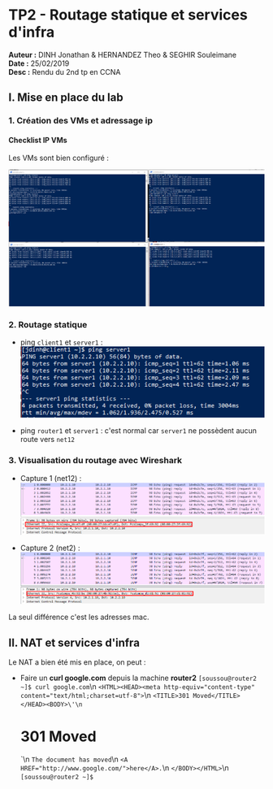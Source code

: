 # TP2 - Routage statique et services d'infra

**Auteur :** DINH Jonathan & HERNANDEZ Theo & SEGHIR Souleimane <br />
**Date :** 25/02/2019 <br />
**Desc :** Rendu du 2nd tp en CCNA

## I. Mise en place du lab
### 1. Création des VMs et adressage ip
#### Checklist IP VMs

Les VMs sont bien configuré :

![Screenshot_1](https://github.com/KyoshinSan/B2-CCNA/blob/master/tp/2/Screenshot_1.png?raw=true)

### 2. Routage statique

- ping `client1` et `server1` :<br />
![Screenshot_2](https://github.com/KyoshinSan/B2-CCNA/blob/master/tp/2/Screenshot_2.png?raw=true)
 
- ping `router1` et `server1` :
  c'est normal car `server1` ne possèdent aucun route vers `net12`
  
### 3. Visualisation du routage avec Wireshark
  
- Capture 1 (net12) :
![Screenshot_3](https://github.com/KyoshinSan/B2-CCNA/blob/master/tp/2/Screenshot_3.png?raw=true)

- Capture 2 (net2) :
![Screenshot_4](https://github.com/KyoshinSan/B2-CCNA/blob/master/tp/2/Screenshot_4.png?raw=true)

La seul différence c'est les adresses mac.

## II. NAT et services d'infra

Le NAT a bien été mis en place, on peut :
- Faire un <b>curl google.com</b> depuis la machine <b>router2</b> 
`[soussou@router2 ~]$ curl google.com`\n
`<HTML><HEAD><meta http-equiv="content-type" content="text/html;charset=utf-8">`\n
`<TITLE>301 Moved</TITLE></HEAD><BODY>\'\n
`<H1>301 Moved</H1>\`\n
`The document has moved`\n
`<A HREF="http://www.google.com/">here</A>.`\n
`</BODY></HTML>`\n
`[soussou@router2 ~]$`
